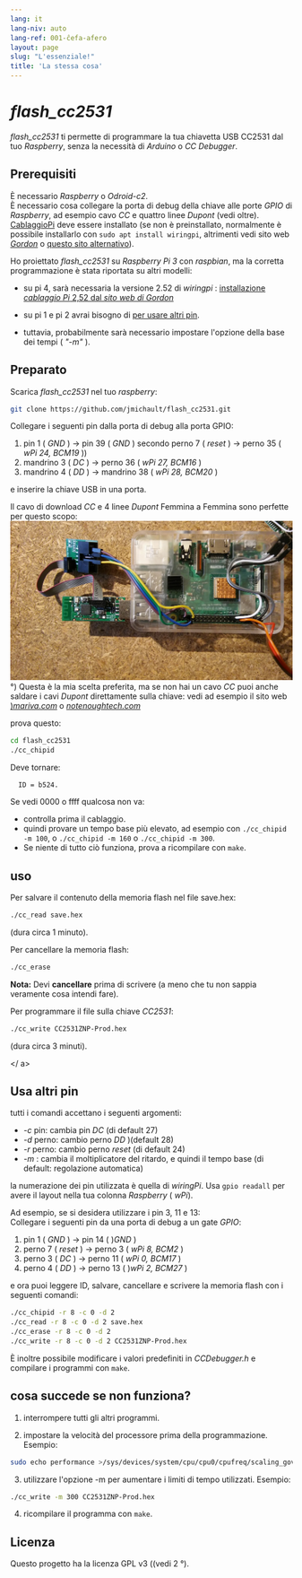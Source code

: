 ```yaml
---
lang: it
lang-niv: auto
lang-ref: 001-ĉefa-afero
layout: page
slug: "L'essenziale!"
title: 'La stessa cosa'
---
```


# _flash\_cc2531_
 _flash\_cc2531_ ti permette di programmare la tua chiavetta USB CC2531 dal tuo _Raspberry_, senza la necessità di _Arduino_ o _CC Debugger_.

## Prerequisiti
È necessario _Raspberry_ o _Odroid-c2_.  
È necessario cosa collegare la porta di debug della chiave alle porte _GPIO_ di _Raspberry_, ad esempio cavo _CC_ e quattro linee _Dupont_ (vedi oltre).   
[CablaggioPi](http://wiringpi.com/) deve essere installato (se non è preinstallato, normalmente è possibile installarlo con `sudo apt install wiringpi`, altrimenti vedi sito web [ _Gordon_](http://wiringpi.com/) o [questo sito alternativo](https://github.com/WiringPi/WiringPi)).  

Ho proiettato _flash\_cc2531_ su _Raspberry Pi 3_ con _raspbian_, ma la corretta programmazione è stata riportata su altri modelli:
* su pi 4, sarà necessaria la versione 2.52 di _wiringpi_ :  [installazione _cablaggio Pi_ 2,52 dal _sito web di Gordon_](http://wiringpi.com/wiringpi-updated-to-2-52-for-the-raspberry-pi-4b/)  
* su pi 1 e pi 2 avrai bisogno di [per usare altri pin](#uzi_aliajn_pinglojn).  

* tuttavia, probabilmente sarà necessario impostare l'opzione della base dei tempi ( _"-m"_ ).



## Preparato

Scarica _flash\_cc2531_ nel tuo _raspberry_:
```bash
git clone https://github.com/jmichault/flash_cc2531.git
```
Collegare i seguenti pin dalla porta di debug alla porta GPIO:
1. pin 1 ( _GND_ ) -> pin 39 ( _GND_ )
secondo perno 7 ( _reset_ ) -> perno 35 ( _wPi 24, BCM19_ ))
3. mandrino 3 ( _DC_ ) -> perno 36 ( _wPi 27, BCM16_ )
4. mandrino 4 ( _DD_ ) -> mandrino 38 ( _wPi 28, BCM20_ )

e inserire la chiave USB in una porta.

Il cavo di download _CC_ e 4 linee _Dupont_ Femmina a Femmina sono perfette per questo scopo:
![foto della chiave e _lampone_](https://github.com/jmichault/files/raw/master/Raspberry-CC2531.jpg)°)
Questa è la mia scelta preferita, ma se non hai un cavo _CC_ puoi anche saldare i cavi _Dupont_ direttamente sulla chiave: vedi ad esempio il sito web [ )_mariva.com_](https://lemariva.com/blog/2019/08/zigbee-flashing-cc2531-using-raspberry-pi-without-cc-debugger) o [ _notenoughtech.com_](https://notenoughtech.com/home-automation/flashing-cc2531-without-cc-debugger/)


prova questo:
```bash
cd flash_cc2531
./cc_chipid
```
Deve tornare:
```
  ID = b524.
```
Se vedi 0000 o ffff qualcosa non va:
* controlla prima il cablaggio.
* quindi provare un tempo base più elevato, ad esempio con `./cc_chipid -m 100`, o `./cc_chipid -m 160` o `./cc_chipid -m 300`.
* Se niente di tutto ciò funziona, prova a ricompilare con `make`.


## uso
Per salvare il contenuto della memoria flash nel file save.hex:
```bash
./cc_read save.hex
```
(dura circa 1 minuto).

Per cancellare la memoria flash:
```bash
./cc_erase
```
**Nota:** Devi **cancellare** prima di scrivere (a meno che tu non sappia veramente cosa intendi fare).

Per programmare il file sulla chiave _CC2531_:
```bash
./cc_write CC2531ZNP-Prod.hex
```
(dura circa 3 minuti).

<a id ="utilizzare_aliajn_perni"></ a>
## Usa altri pin
tutti i comandi accettano i seguenti argomenti:
* _-c_ pin: cambia pin _DC_ (di default 27)
* _-d_ perno: cambio perno _DD_ )(default 28)
* _-r_ perno: cambio perno _reset_ (di default 24)
* _-m_ : cambia il moltiplicatore del ritardo, e quindi il tempo base (di default: regolazione automatica)

la numerazione dei pin utilizzata è quella di _wiringPi_. Usa `gpio readall` per avere il layout nella tua colonna _Raspberry_ ( _wPi_).

Ad esempio, se si desidera utilizzare i pin 3, 11 e 13:  
Collegare i seguenti pin da una porta di debug a un gate _GPIO_:
1. pin 1 ( _GND_ ) -> pin 14 ( )_GND_ )
2. perno 7 ( _reset_ ) -> perno 3 ( _wPi 8, BCM2_ )
3. perno 3 ( _DC_ ) -> perno 11 ( _wPi 0, BCM17_ )
4. perno 4 ( _DD_ ) -> perno 13 ( )_wPi 2, BCM27_ )

e ora puoi leggere ID, salvare, cancellare e scrivere la memoria flash con i seguenti comandi:
```bash
./cc_chipid -r 8 -c 0 -d 2
./cc_read -r 8 -c 0 -d 2 save.hex
./cc_erase -r 8 -c 0 -d 2
./cc_write -r 8 -c 0 -d 2 CC2531ZNP-Prod.hex
```

È inoltre possibile modificare i valori predefiniti in _CCDebugger.h_ e compilare i programmi con `make`.

## cosa succede se non funziona?

1. interrompere tutti gli altri programmi.

2. impostare la velocità del processore prima della programmazione. Esempio:  

```bash
sudo echo performance >/sys/devices/system/cpu/cpu0/cpufreq/scaling_governor
```
3. utilizzare l'opzione -m per aumentare i limiti di tempo utilizzati. Esempio:  

```bash
./cc_write -m 300 CC2531ZNP-Prod.hex
```
4. ricompilare il programma con `make`.



## Licenza

Questo progetto ha la licenza GPL v3 ((vedi 2 °).
